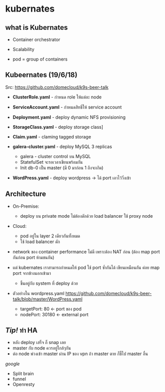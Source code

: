 # kubernates

## what is Kubernates

* Container orchestrator

* Scalability

* pod = group of containers

  

## Kubeernates (19/6/18) 

Src: https://github.com/domecloud/k9s-beer-talk

* **ClusterRole.yaml** - กำหนด role ให้แต่ละ node

* **ServiceAccount.yaml** - กำหนดสิทธิ์ให้ service account

* **Deployment.yaml** - deploy dynamic NFS provisioning 

* **StorageClass.yaml** - deploy storage class]

* **Claim.yaml** - claming tagged storage

* **galera-cluster.yaml** - deploy MySQL 3 replicas

  * galera - cluster control บน MySQL
  * StatefulSet จะรอเวลาเขียนพร้อมกัน
  * Init db-0 เป็น master (มี 0 มาก่อน 1 ถึงจะเกิด)

* **WordPress.yaml** - deploy wordpress -> ได้ port เอาไว้วิ่งเข้า

  

## Architecture

* On-Premise:
  * deploy บน private mode ไม่ต้องดักด้วย load balancer ใช้ proxy node 

* Cloud:

  * pod อยู่ใน layer 2 เดียวกันทั้งหมด 
  * ใช้ load balancer ดัก

* network ของ container performance ไม่ดี เพราะต้อง NAT ก่อน (ต้อง map port กันก่อน port ห้ามชนกัน)

* แต่ kubernates เราสามารถกำหนดให้ pod ใช้ port ซ้ำกันได้ เขียนเหมือนกัน ค่อย map port จากข้างนอกเข้ามา

  * ขึ้นอยู่กับ system ที่ deploy ด้วย

* ตัวอย่างใน wordpress.yaml https://github.com/domecloud/k9s-beer-talk/blob/master/WordPress.yaml

  * targetPort: 80 <- port ของ pod
  * nodePort: 30180 <- external port

## *Tip!* ท่า HA 

* หลัง deploy เสร็จ ก็ snap เลย 
* master กับ node ควรอยู่ใกล้ๆกัน 
* ต่อ node พ่วงเข้า master ผ่าน IP ของ vpn ถ้า master ตาย ก็ชี้ไป master อื่น



*google*

- Split brain
- funnel
- Openresty 